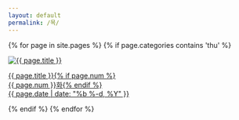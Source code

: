 ```yaml
---
layout: default
permalink: /목/
---
```

<script>
	window.onload=function(){document.getElementById("mthu").className="ctd"};
</script>
{% for page in site.pages %}
{% if page.categories contains 'thu' %}
<div class="img">
<a href="{{ page.url | prepend: site.baseurl }}">
<img src="{{ page.img }}" alt="{{ page.title }}">
<div class="desc"><p>{{ page.title }}{% if page.num %}<br>{{ page.num }}화{% endif %}<br>{{ page.date | date: "%b %-d, %Y" }}</p>
</div></a>
</div>
{% endif %}
{% endfor %}